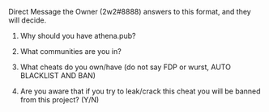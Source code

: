 Direct Message the Owner (2w2#8888) answers to this format, and they will decide.

1. Why should you have athena.pub?

2. What communities are you in?

3. What cheats do you own/have (do not say FDP or wurst, AUTO BLACKLIST AND BAN)

4. Are you aware that if you try to leak/crack this cheat you will be banned from this project? (Y/N)
